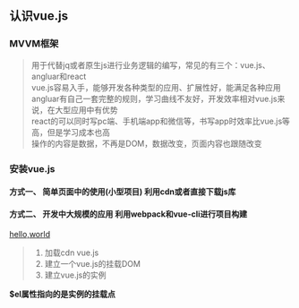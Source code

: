 ## 认识vue.js

### MVVM框架
> 用于代替jq或者原生js进行业务逻辑的编写，常见的有三个：vue.js、angluar和react  
> vue.js容易入手，能够开发各种类型的应用、扩展性好，能满足各种应用  
> angluar有自己一套完整的规则，学习曲线不友好，开发效率相对vue.js来说，在大型应用中有优势  
> react的可以同时写pc端、手机端app和微信等，书写app时效率比vue.js等高，但是学习成本也高  
> 操作的内容是数据，不再是DOM，数据改变，页面内容也跟随改变  

### 安装vue.js
#### 方式一、 简单页面中的使用(小型项目) 利用cdn或者直接下载js库
#### 方式二、 开发中大规模的应用 利用webpack和vue-cli进行项目构建

[hello,world](./hello.html)
> 1. 加载cdn  vue.js
> 2. 建立一个vue.js的挂载DOM
> 3. 建立vue.js的实例

**$el属性指向的是实例的挂载点**
